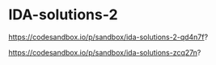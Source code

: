 # IDA-solutions-2

https://codesandbox.io/p/sandbox/ida-solutions-2-qd4n7f?

https://codesandbox.io/p/sandbox/ida-solutions-zcq27n?
